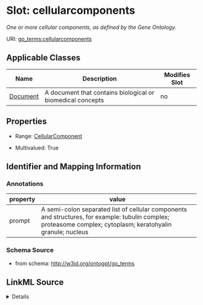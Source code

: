 

# Slot: cellularcomponents


_One or more cellular components, as defined by the Gene Ontology._



URI: [go_terms:cellularcomponents](http://w3id.org/ontogpt/go_termscellularcomponents)



<!-- no inheritance hierarchy -->





## Applicable Classes

| Name | Description | Modifies Slot |
| --- | --- | --- |
| [Document](Document.md) | A document that contains biological or biomedical concepts |  no  |







## Properties

* Range: [CellularComponent](CellularComponent.md)

* Multivalued: True





## Identifier and Mapping Information





### Annotations

| property | value |
| --- | --- |
| prompt | A semi-colon separated list of cellular components and structures, for example: tubulin complex; proteasome complex; cytoplasm; keratohyalin granule; nucleus |



### Schema Source


* from schema: http://w3id.org/ontogpt/go_terms




## LinkML Source

<details>
```yaml
name: cellularcomponents
annotations:
  prompt:
    tag: prompt
    value: 'A semi-colon separated list of cellular components and structures, for
      example: tubulin complex; proteasome complex; cytoplasm; keratohyalin granule;
      nucleus'
description: One or more cellular components, as defined by the Gene Ontology.
from_schema: http://w3id.org/ontogpt/go_terms
rank: 1000
multivalued: true
alias: cellularcomponents
owner: Document
domain_of:
- Document
range: CellularComponent

```
</details>